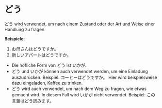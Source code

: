 # どう

どう wird verwendet, um nach einem Zustand oder der Art und Weise einer Handlung zu fragen.

**Beispiele**:

1. お母さんはどうですか。
2. 新しいアパートはどうですか。

- Die höfliche Form von どう ist いかが.
- どう und いかが können auch verwendet werden, um eine Einladung auszudrücken. Beispiel: コーヒーはどうですか。 Hier wird beispielsweise dazu eingeladen, Kaffee zu trinken.
- どう wird auch verwendet, um nach dem Weg zu fragen, wie etwas gemacht wird. In diesem Fall wird いかが nicht verwendet. Beispiel: この言葉はどう読みます。
